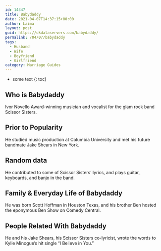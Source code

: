 ```yaml
---
id: 14347
title: Babydaddy
date: 2021-04-07T14:37:15+00:00
author: Laima
layout: post
guid: https://ukdataservers.com/babydaddy/
permalink: /04/07/babydaddy
tags:
  - Husband
  - Wife
  - Boyfriend
  - Girlfriend
category: Marriage Guides
---
```


* some text
{: toc}


## Who is Babydaddy
                  
                  
                  
Ivor Novello Award-winning musician and vocalist for the glam rock band Scissor Sisters.
                  
              
            
              
            
                
                
                
## Prior to Popularity
                  
                  
                  
He studied music production at Columbia University and met his future bandmate Jake Shears in New York.
                  
              
            
              
            
                
                
                
## Random data
                  
                  
                  
He contributed to some of Scissor Sisters&#8217; lyrics, and plays guitar, keyboards, and banjo in the band.
                  
              
            
              
            
                
                
                
## Family & Everyday Life of Babydaddy
                  
                  
                  
He was born Scott Hoffman in Houston Texas, and his brother Ben hosted the eponymous Ben Show on Comedy Central.
                  
              
            
              
            
                
                
                
## People Related With Babydaddy
                  
                  
                  
He and his Jake Shears, his Scissor Sisters co-lyricist, wrote the words to Kylie Minogue&#8217;s hit single &#8220;I Believe in You.&#8221;
                  
              
            
              
            
                
              
            
              
              
            
            
              
            
          
          
          